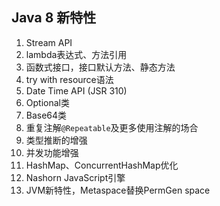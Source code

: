 ## Java 8 新特性
1. Stream API
2. lambda表达式、方法引用
3. 函数式接口，接口默认方法、静态方法
4. try with resource语法
5. Date Time API (JSR 310)
6. Optional类
7. Base64类
8. 重复注解`@Repeatable`及更多使用注解的场合
9. 类型推断的增强
10. 并发功能增强
11. HashMap、ConcurrentHashMap优化
12. Nashorn JavaScript引擎
13. JVM新特性，Metaspace替换PermGen space


